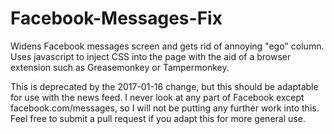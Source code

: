 # Facebook-Messages-Fix
Widens Facebook messages screen and gets rid of annoying "ego" column. Uses javascript to inject CSS into the page with the aid of a browser extension such as Greasemonkey or Tampermonkey.

This is deprecated by the 2017-01-16 change, but this should be adaptable for use with the news feed. I never look at any part of Facebook except facebook.com/messages, so I will not be putting any further work into this. Feel free to submit a pull request if you adapt this for more general use.
